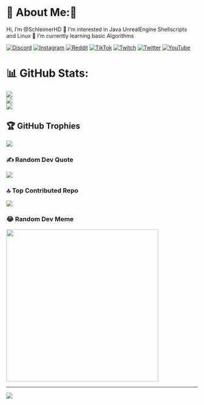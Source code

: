 # 💫 About Me:👋 
Hi, I’m @SchleimerHD
👀 I’m interested in Java UnrealEngine Shellscripts and Linux
🌱 I’m currently learning basic Algorithms


<!---
SchleimerYT/SchleimerYT is a ✨ special ✨ repository because its `README.md` (this file) appears on your GitHub profile.
You can click the Preview link to take a look at your changes.
--->

[![Discord](https://img.shields.io/badge/Discord-%237289DA.svg?logo=discord&logoColor=white)](https://discord.gg/zp2NQEj) [![Instagram](https://img.shields.io/badge/Instagram-%23E4405F.svg?logo=Instagram&logoColor=white)](https://instagram.com/schleimerhd) [![Reddit](https://img.shields.io/badge/Reddit-%23FF4500.svg?logo=Reddit&logoColor=white)](https://reddit.com/user/schleimerhd) [![TikTok](https://img.shields.io/badge/TikTok-%23000000.svg?logo=TikTok&logoColor=white)](https://tiktok.com/@schleimerhd) [![Twitch](https://img.shields.io/badge/Twitch-%239146FF.svg?logo=Twitch&logoColor=white)](https://twitch.tv/schleimer) [![Twitter](https://img.shields.io/badge/Twitter-%231DA1F2.svg?logo=Twitter&logoColor=white)](https://twitter.com/schleimer) [![YouTube](https://img.shields.io/badge/YouTube-%23FF0000.svg?logo=YouTube&logoColor=white)](https://youtube.com/@schleimer) 

# 📊 GitHub Stats:
![](https://github-readme-stats.vercel.app/api?username=schleimerhd&theme=dark&hide_border=false&include_all_commits=true&count_private=true)<br/>
![](https://github-readme-streak-stats.herokuapp.com/?user=schleimerhd&theme=dark&hide_border=false)<br/>
![](https://github-readme-stats.vercel.app/api/top-langs/?username=schleimerhd&theme=dark&hide_border=false&include_all_commits=true&count_private=true&layout=compact)

## 🏆 GitHub Trophies
![](https://github-profile-trophy.vercel.app/?username=schleimerhd&theme=discord&no-frame=false&no-bg=false&margin-w=4)

### ✍️ Random Dev Quote
![](https://quotes-github-readme.vercel.app/api?type=horizontal&theme=radical)

### 🔝 Top Contributed Repo
![](https://github-contributor-stats.vercel.app/api?username=schleimerhd&limit=5&theme=dark&combine_all_yearly_contributions=true)

### 😂 Random Dev Meme
<img src='https://randommeme-five.vercel.app/' style="height: 400px;"/>

---
[![](https://visitcount.itsvg.in/api?id=schleimerhd&icon=0&color=0)](https://visitcount.itsvg.in)

  
<!-- Proudly created with GPRM ( https://gprm.itsvg.in ) -->
